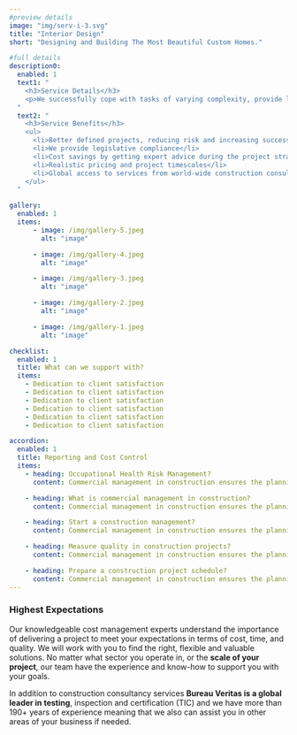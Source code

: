```yaml
---
#preview details
image: "img/serv-i-3.svg"
title: "Interior Design"
short: "Designing and Building The Most Beautiful Custom Homes."

#full details
description0:
  enabled: 1
  text1: "
    <h3>Service Details</h3>
    <p>We successfully cope with tasks of varying complexity, provide long-term guarantees and regularly master new technologies. Our portfolio includes <span>dozens of successfully</span> completed projects of houses of different storeys, with high–quality finishes and good repairs. Building houses is our vocation!</p>
  "
  text2: "
    <h3>Service Benefits</h3>
    <ul>
      <li>Better defined projects, reducing risk and increasing success</li>
      <li>We provide legislative compliance</li>
      <li>Cost savings by getting expert advice during the project strategy and estimating</li>
      <li>Realistic pricing and project timescales</li>
      <li>Global access to services from world-wide construction consultancy</li>
    </ul>
  "

gallery: 
  enabled: 1
  items:
      - image: /img/gallery-5.jpeg
        alt: "image"

      - image: /img/gallery-4.jpeg
        alt: "image"

      - image: /img/gallery-3.jpeg
        alt: "image"

      - image: /img/gallery-2.jpeg
        alt: "image"

      - image: /img/gallery-1.jpeg
        alt: "image"          

checklist:
  enabled: 1
  title: What can we support with?
  items:
    - Dedication to client satisfaction
    - Dedication to client satisfaction
    - Dedication to client satisfaction
    - Dedication to client satisfaction
    - Dedication to client satisfaction
    - Dedication to client satisfaction

accordion:
  enabled: 1
  title: Reporting and Cost Control
  items:
    - heading: Occupational Health Risk Management?
      content: Commercial management in construction ensures the planning, execution, and coordination of a construction project from the start to finish. These are often for specific projects such as building or renovation projects that are sold or leased.

    - heading: What is commercial management in construction?
      content: Commercial management in construction ensures the planning, execution, and coordination of a construction project from the start to finish. These are often for specific projects such as building or renovation projects that are sold or leased.

    - heading: Start a construction management?
      content: Commercial management in construction ensures the planning, execution, and coordination of a construction project from the start to finish. These are often for specific projects such as building or renovation projects that are sold or leased.

    - heading: Measure quality in construction projects?
      content: Commercial management in construction ensures the planning, execution, and coordination of a construction project from the start to finish. These are often for specific projects such as building or renovation projects that are sold or leased.

    - heading: Prepare a construction project schedule?
      content: Commercial management in construction ensures the planning, execution, and coordination of a construction project from the start to finish. These are often for specific projects such as building or renovation projects that are sold or leased.
---
```


### Highest Expectations

Our knowledgeable cost management experts understand the importance of delivering a project to meet your expectations in terms of cost, time, and quality. We will work with you to find the right, flexible and valuable solutions. No matter what sector you operate in, or the **scale of your project**, our team have the experience and know-how to support you with your goals.

In addition to construction consultancy services **Bureau Veritas is a global leader in testing**, inspection and certification (TIC) and we have more than 190+ years of experience meaning that we also can assist you in other areas of your business if needed.